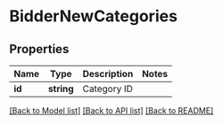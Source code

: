 # BidderNewCategories

## Properties
Name | Type | Description | Notes
------------ | ------------- | ------------- | -------------
**id** | **string** | Category ID | 

[[Back to Model list]](../README.md#documentation-for-models) [[Back to API list]](../README.md#documentation-for-api-endpoints) [[Back to README]](../README.md)


